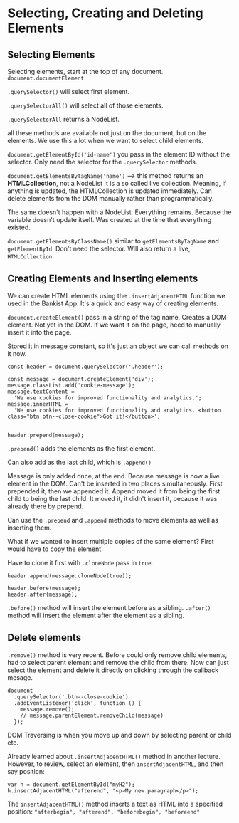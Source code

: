 # Selecting, Creating and Deleting Elements

## Selecting Elements

Selecting elements, start at the top of any document. `document.documentElement`

`.querySelector()` will select first element.

`.querySelectorAll()` will select all of those elements.

`.querySelectorAll` returns a NodeList.

all these methods are available not just on the document, but on the elements. We use this a lot when we want to select child elements.

`document.getElementById('id-name')` you pass in the element ID without the selector. Only need the selector for the `.querySelector` methods.

`document.getElementsByTagName('name')` --> this method returns an **HTMLCollection**, not a NodeList It is a so called live collection. Meaning, if anything is updated, the HTMLCollection is updated immediately. Can delete elements from the DOM manually rather than programmatically.

The same doesn't happen with a NodeList. Everything remains. Because the variable doesn't update itself. Was created at the time that everything existed.

`document.getElementsByClassName()` similar to `getElementsByTagName` and `getElementById`. Don't need the selector. Will also return a live, `HTMLCollection`.

## Creating Elements and Inserting elements

We can create HTML elements using the `.insertAdjacentHTML` function we used in the Bankist App. It's a quick and easy way of creating elements.

`document.createElement()` pass in a string of the tag name. Creates a DOM element. Not yet in the DOM. If we want it on the page, need to manually insert it into the page.

Stored it in message constant, so it's just an object we can call methods on it now.

```
const header = document.querySelector('.header');

const message = document.createElement('div');
message.classList.add('cookie-message');
massage.textContent =
  'We use cookies for improved functionality and analytics.';
message.innerHTML =
  'We use cookies for improved functionality and analytics. <button class="btn btn--close-cookie">Got it!</button>';


header.prepend(message);

```

`.prepend()` adds the elements as the first element.

Can also add as the last child, which is `.append()`

Message is only added once, at the end. Because message is now a live element in the DOM. Can't be inserted in two places simultaneously. First prepended it, then we appended it. Append moved it from being the first child to being the last child. It moved it, it didn't insert it, because it was already there by prepend.

Can use the `.prepend` and `.append` methods to move elements as well as inserting them.

What if we wanted to insert multiple copies of the same element? First would have to copy the element.

Have to clone it first with `.cloneNode` pass in `true`.

`header.append(message.cloneNode(true));`

```
header.before(message);
header.after(message);
```

`.before()` method will insert the element before as a sibling.
`.after()` method will insert the element after the element as a sibling.

## Delete elements

`.remove()` method is very recent. Before could only remove child elements, had to select parent element and remove the child from there. Now can just select the element and delete it directly on clicking through the callback mesage.

```
document
  .querySelector('.btn--close-cookie')
  .addEventListener('click', function () {
    message.remove();
    // message.parentElement.removeChild(message)
  });

```

DOM Traversing is when you move up and down by selecting parent or child etc.

Already learned about `.insertAdjacentHTML()` method in another lecture. However, to review, select an element, then `insertAdjacentHTML`, and then say position:

```
var h = document.getElementById("myH2");
h.insertAdjacentHTML("afterend", "<p>My new paragraph</p>");
```

The `insertAdjacentHTML()` method inserts a text as HTML into a specified position: `"afterbegin", "afterend", "beforebegin", "beforeend"`
